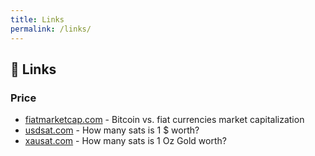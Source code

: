 ```yaml
---
title: Links
permalink: /links/
---
```


## 🔗 Links
### Price
- <a href="https://fiatmarketcap.com/" target="_blank">fiatmarketcap.com</a> - Bitcoin vs. fiat currencies market capitalization
- <a href="https://usdsat.com/" target="_blank">usdsat.com</a> - How many sats is 1 $ worth?
- <a href="https://xausat.com/" target="_blank">xausat.com</a> - How many sats is 1 Oz Gold worth?
